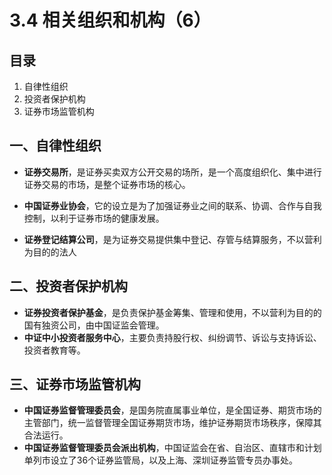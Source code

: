 # 3.4 相关组织和机构（6）

## 目录

1. 自律性组织
2. 投资者保护机构
3. 证券市场监管机构



## 一、自律性组织

* **证券交易所**，是证券买卖双方公开交易的场所，是一个高度组织化、集中进行证券交易的市场，是整个证券市场的核心。

* **中国证券业协会**，它的设立是为了加强证券业之间的联系、协调、合作与自我控制，以利于证券市场的健康发展。

* **证券登记结算公司**，是为证券交易提供集中登记、存管与结算服务，不以营利为目的的法人



## 二、投资者保护机构

* **证券投资者保护基金**，是负责保护基金筹集、管理和使用，不以营利为目的的国有独资公司，由中国证监会管理。
* **中证中小投资者服务中心**，主要负责持股行权、纠纷调节、诉讼与支持诉讼、投资者教育等。



## 三、证券市场监管机构

* **中国证券监督管理委员会**，是国务院直属事业单位，是全国证券、期货市场的主管部门，统一监督管理全国证券期货市场，维护证券期货市场秩序，保障其合法运行。
* **中国证券监督管理委员会派出机构**，中国证监会在省、自治区、直辖市和计划单列市设立了36个证券监管局，以及上海、深圳证券监管专员办事处。